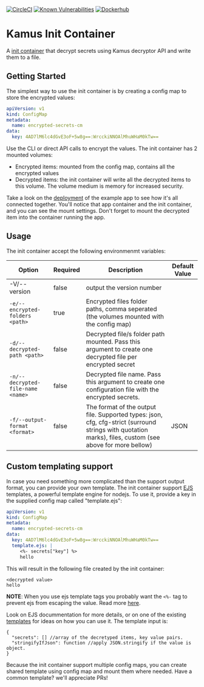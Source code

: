 [![CircleCI](https://circleci.com/gh/Soluto/kamus.svg?style=svg)](https://circleci.com/gh/Soluto/kamus) [![Known Vulnerabilities](https://snyk.io/test/github/soluto/kamus/badge.svg?targetFile=init-container/package.json)](https://snyk.io/test/github/soluto/kamus) [![Dockerhub](https://images.microbadger.com/badges/image/soluto/kamus-init-container.svg)](https://microbadger.com/images/soluto/kamus-init-container "Get your own image badge on microbadger.com")
# Kamus Init Container
A [init container](https://kubernetes.io/docs/concepts/workloads/pods/init-containers/) that decrypt secrets using Kamus decryptor API and write them to a file.

## Getting Started
The simplest way to use the init container is by creating a config map to store the encrypted values:
```yaml
apiVersion: v1
kind: ConfigMap
metadata:
  name: encrypted-secrets-cm
data:
  key: 4AD7lM6lc4dGvE3oF+5w8g==:WrcckiNNOAlMhuWHaM0kTw==
```
Use the CLI or direct API calls to encrypt the values.
The init container has 2 mounted volumes:
* Encrypted items: mounted from the config map, contains all the encrypted values
* Decrypted items: the init container will write all the decrypted items to this volume. The volume medium is memory for increased security.

Take a look on the [deployment](../example/deployment-kamus/deployment.yaml) of the example app to see how it's all connected together. You'll notice that app container and the init container, and you can see the mount settings. Don't forget to mount the decrypted item into the container running the app.

## Usage
The init container accept the following environmenmt variables:

| Option                | Required       |  Description                                     | Default Value |
| -------------------   | ------------   |  ----------------------------------------------- | ------------- |
| -V/--version          |   false        |   output the version number                |               |
| `-e/--encrypted-folders <path>`          |   true        |   Encrypted files folder paths, comma seperated (the volumes mounted with the config map)               |               |
| `-d/--decrypted-path <path>`          |   false        |   Decrypted file/s folder path mounted. Pass this argument to create one decrypted file per encrypted secret              |               |
| `-n/--decrypted-file-name <name>`          |   false        |   Decrypted file name. Pass this argument to create one configuration file with the encrypted secrets.             |               |
| `-f/--output-format <format>`          |   false        |  The format of the output file. Supported types: json, cfg, cfg-strict (surround strings with quotation marks), files, custom (see above for more bellow)           |         JSON      |

## Custom templating support
In case you need something more complicated than the support output format, you can provide your own template.
The init container support [EJS](http://ejs.co/) templates, a powerful template engine for nodejs.
To use it, provide a key in the supplied config map called "template.ejs":
```yaml
apiVersion: v1
kind: ConfigMap
metadata:
  name: encrypted-secrets-cm
data:
  key: 4AD7lM6lc4dGvE3oF+5w8g==:WrcckiNNOAlMhuWHaM0kTw==
  template.ejs: |
     <%- secrets["key"] %>
     hello
```

This will result in the following file created by the init container:
```
<decrypted value>
hello
```
__NOTE__: When you use ejs template tags you probably want the `<%-` tag to prevent ejs from escaping the value. Read more [here](https://github.com/mde/ejs#tags).

Look on EJS docummentation for more details, or on one of the existing [templates](https://github.com/Soluto/kamus/tree/master/init-container/templates) for ideas on how you can use it. The template input is:
```
{
  "secrets": [] //array of the decretyped items, key value pairs.
  "stringifyIfJson": function //apply JSON.stringify if the value is object.
}
```

Because the init container support multiple config maps, you can create shared template using config map and mount them where needed. Have a common template? we'll appreciate PRs! 
